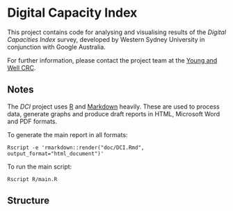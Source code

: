 
Digital Capacity Index
========================

This project contains code for analysing and visualising
results of the *Digital Capacities Index* survey, developed by
Western Sydney University in conjunction with Google Australia.

For further information, please contact the project team at the [Young and Well CRC](http://www.uws.edu.au/ics/research/projects/yawcrc).


## Notes

The *DCI* project uses [R](https://www.r-project.org/) and [Markdown](https://daringfireball.net/projects/markdown/) heavily. These are used to process data, generate graphs and produce draft reports in HTML, Microsoft Word and PDF formats.


To generate the main report in all formats:

```
Rscript -e 'rmarkdown::render("doc/DCI.Rmd", output_format="html_document")' 
```

To run the main script:

```
Rscript R/main.R
```


## Structure




